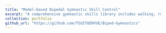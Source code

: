 ```yaml
---
title: "Model-based Bipedal Gymnastic Skill Control"
excerpt: "A comprehensive gymnastic skills library includes walking, running, jumping and flipping over the bar.<br/><img src='/images/500x300.png'>"
collection: portfolio
github_url: "https://github.com/TSUITUENYUE/Biped-Gymnastics"
---
```

